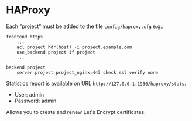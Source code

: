 # HAProxy

Each "project" must be added to the file `config/haproxy.cfg` e.g.:

```
frontend https
    ...
    acl project hdr(host) -i project.example.com
    use_backend project if project
    ...
```

```
backend project
    server project project_nginx:443 check ssl verify none
```

Statistics report is available on URL `http://127.0.0.1:1936/haproxy/stats`:
- User: admin
- Password: admin

Allows you to create and renew Let's Encrypt certificates.